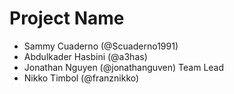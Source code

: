 # Project Name
- Sammy Cuaderno (@Scuaderno1991)
- Abdulkader Hasbini (@a3has)
- Jonathan Nguyen (@jonathanguven) Team Lead
- Nikko Timbol (@franznikko)
